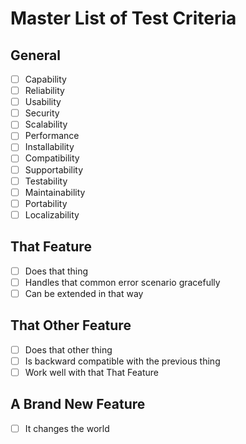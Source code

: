# Master List of Test Criteria

## General

- [ ] Capability
- [ ] Reliability
- [ ] Usability
- [ ] Security
- [ ] Scalability
- [ ] Performance
- [ ] Installability
- [ ] Compatibility
- [ ] Supportability
- [ ] Testability
- [ ] Maintainability
- [ ] Portability
- [ ] Localizability

## That Feature

- [ ] Does that thing
- [ ] Handles that common error scenario gracefully
- [ ] Can be extended in that way

## That Other Feature

- [ ] Does that other thing
- [ ] Is backward compatible with the previous thing
- [ ] Work well with that That Feature

## A Brand New Feature
- [ ] It changes the world